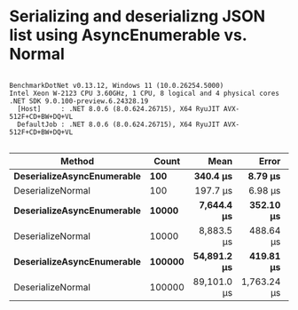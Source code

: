# Serializing and deserializng JSON list using AsyncEnumerable vs. Normal


```

BenchmarkDotNet v0.13.12, Windows 11 (10.0.26254.5000)
Intel Xeon W-2123 CPU 3.60GHz, 1 CPU, 8 logical and 4 physical cores
.NET SDK 9.0.100-preview.6.24328.19
  [Host]     : .NET 8.0.6 (8.0.624.26715), X64 RyuJIT AVX-512F+CD+BW+DQ+VL
  DefaultJob : .NET 8.0.6 (8.0.624.26715), X64 RyuJIT AVX-512F+CD+BW+DQ+VL


```
| Method                     | Count  | Mean        | Error       | StdDev      | Median      | Gen0      | Gen1      | Gen2     | Allocated   |
|--------------------------- |------- |------------:|------------:|------------:|------------:|----------:|----------:|---------:|------------:|
| **DeserializeAsyncEnumerable** | **100**    |    **340.4 μs** |     **8.79 μs** |    **25.76 μs** |    **334.9 μs** |    **4.8828** |         **-** |        **-** |    **23.18 KB** |
| DeserializeNormal          | 100    |    197.7 μs |     6.98 μs |    20.48 μs |    189.5 μs |    5.1270 |         - |        - |    21.81 KB |
| **DeserializeAsyncEnumerable** | **10000**  |  **7,644.4 μs** |   **352.10 μs** | **1,038.17 μs** |  **7,408.3 μs** |  **445.3125** |   **23.4375** |        **-** |  **1889.83 KB** |
| DeserializeNormal          | 10000  |  8,883.5 μs |   488.64 μs | 1,433.10 μs |  8,346.7 μs |  328.1250 |  156.2500 |  62.5000 |  2132.34 KB |
| **DeserializeAsyncEnumerable** | **100000** | **54,891.2 μs** |   **419.81 μs** |   **838.41 μs** | **54,751.8 μs** | **4400.0000** |  **200.0000** |        **-** | **18806.27 KB** |
| DeserializeNormal          | 100000 | 89,101.0 μs | 1,763.24 μs | 4,121.52 μs | 87,964.5 μs | 3333.3333 | 1333.3333 | 333.3333 | 20799.84 KB |
